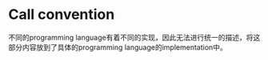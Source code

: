 # Call convention

不同的programming language有着不同的实现，因此无法进行统一的描述，将这部分内容放到了具体的programming language的implementation中。